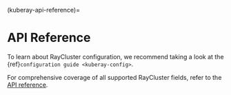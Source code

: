 (kuberay-api-reference)=
# API Reference

To learn about RayCluster configuration, we recommend taking a look at
the {ref}`configuration guide <kuberay-config>`.

For comprehensive coverage of all supported RayCluster fields,
refer to the [API reference][APIReference].

[APIReference]: https://ray-project.github.io/kuberay/reference/api/
